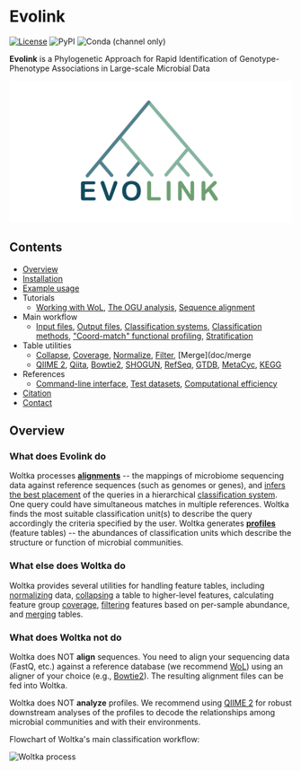 # Evolink

[![License](https://img.shields.io/badge/License-BSD%203--Clause-blue.svg)](https://opensource.org/licenses/BSD-3-Clause)
![PyPI](https://img.shields.io/pypi/v/woltka)
![Conda (channel only)](https://img.shields.io/conda/vn/bioconda/woltka)

**Evolink** is a Phylogenetic Approach for Rapid Identification of Genotype-Phenotype Associations in Large-scale Microbial Data

![Evolink](img/Logo.jpg)


## Contents

- [Overview](#overview)
- [Installation](doc/install.md)
- [Example usage](#example-usage)
- Tutorials
  - [Working with WoL](doc/wol.md), [The OGU analysis](doc/ogu.md), [Sequence alignment](doc/align.md)
- Main workflow
  - [Input files](doc/input.md), [Output files](doc/output.md), [Classification systems](doc/hierarchy.md), [Classification methods](doc/classify.md), ["Coord-match" functional profiling](doc/ordinal.md), [Stratification](doc/stratify.md)
- Table utilities
  - [Collapse](doc/collapse.md), [Coverage](doc/coverage.md), [Normalize](doc/normalize.md), [Filter](doc/filter.md), [Merge](doc/merge
  - [QIIME 2](woltka/q2), [Qiita](doc/qiita.md), [Bowtie2](doc/align.md#alignment-with-bowtie2), [SHOGUN](doc/align.md#the-shogun-protocol), [RefSeq](doc/refseq.md), [GTDB](doc/gtdb.md), [MetaCyc](doc/metacyc.md), [KEGG](doc/kegg.md)
- References
  - [Command-line interface](doc/cli.md), [Test datasets](test), [Computational efficiency](doc/perform.md)
- [Citation](#citation)
- [Contact](#contact)

## Overview

### What does Evolink do

Woltka processes [**alignments**](doc/input.md) -- the mappings of microbiome sequencing data against reference sequences (such as genomes or genes), and [infers the best placement](doc/classify.md) of the queries in a hierarchical [classification system](doc/hierarchy.md). One query could have simultaneous matches in multiple references. Woltka finds the most suitable classification unit(s) to describe the query accordingly the criteria specified by the user. Woltka generates [**profiles**](doc/output.md) (feature tables) -- the abundances of classification units which describe the structure or function of microbial communities.

### What else does Woltka do

Woltka provides several utilities for handling feature tables, including [normalizing](doc/normalize.md) data, [collapsing](doc/collapse.md) a table to higher-level features, calculating feature group [coverage](doc/coverage.md), [filtering](doc/filter.md) features based on per-sample abundance, and [merging](doc/merge.md) tables.

### What does Woltka not do

Woltka does NOT **align** sequences. You need to align your sequencing data (FastQ, etc.) against a reference database (we recommend [WoL](wol.md)) using an aligner of your choice (e.g., [Bowtie2](doc/align.md#alignment-with-bowtie2)). The resulting alignment files can be fed into Woltka.

Woltka does NOT **analyze** profiles. We recommend using [QIIME 2](https://qiime2.org/) for robust downstream analyses of the profiles to decode the relationships among microbial communities and with their environments.

Flowchart of Woltka's main classification workflow:

![Woltka process](doc/img/process.png)
